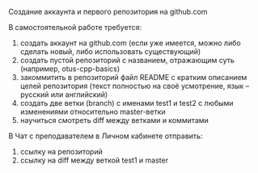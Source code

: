 Создание аккаунта и первого репозитория на github.com

В самостоятельной работе требуется:
1. создать аккаунт на github.com (если уже имеется, можно либо сделать новый, либо
использовать существующий)
2. создать пустой репозиторий с названием, отражающим суть (например, otus-cpp-basics)
3. закоммитить в репозиторий файл README с кратким описанием целей репозитория (текст
полностью на своё усмотрение, язык – русский или английский)
4. создать две ветки (branch) с именами test1 и test2 с любыми изменениями относительно
master-ветки
5. научиться смотреть diff между ветками и коммитами

В Чат с преподавателем в Личном кабинете отправить:
1. ссылку на репозиторий
2. ссылку на diff между веткой test1 и master
